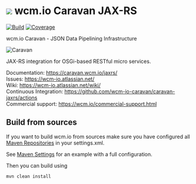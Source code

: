 <img src="https://wcm.io/images/favicon-16@2x.png"/> wcm.io Caravan JAX-RS
======
[![Build](https://github.com/wcm-io-caravan/caravan-jaxrs/workflows/Build/badge.svg?branch=develop)](https://github.com/wcm-io-caravan/caravan-jaxrs/actions?query=workflow%3ABuild+branch%3Adevelop)
[![Coverage](https://sonarcloud.io/api/project_badges/measure?project=wcm-io-caravan_caravan-jaxrs&metric=coverage)](https://sonarcloud.io/summary/new_code?id=wcm-io-caravan_caravan-jaxrs)

wcm.io Caravan - JSON Data Pipelining Infrastructure

![Caravan](https://caravan.wcm.io/images/caravan.gif)

JAX-RS integration for OSGi-based RESTful micro services.

Documentation: https://caravan.wcm.io/jaxrs/<br/>
Issues: https://wcm-io.atlassian.net/<br/>
Wiki: https://wcm-io.atlassian.net/wiki/<br/>
Continuous Integration: https://github.com/wcm-io-caravan/caravan-jaxrs/actions<br/>
Commercial support: https://wcm.io/commercial-support.html


## Build from sources

If you want to build wcm.io from sources make sure you have configured all [Maven Repositories](https://caravan.wcm.io/maven.html) in your settings.xml.

See [Maven Settings](https://github.com/wcm-io-caravan/caravan-jaxrs/blob/develop/.maven-settings.xml) for an example with a full configuration.

Then you can build using

```
mvn clean install
```
